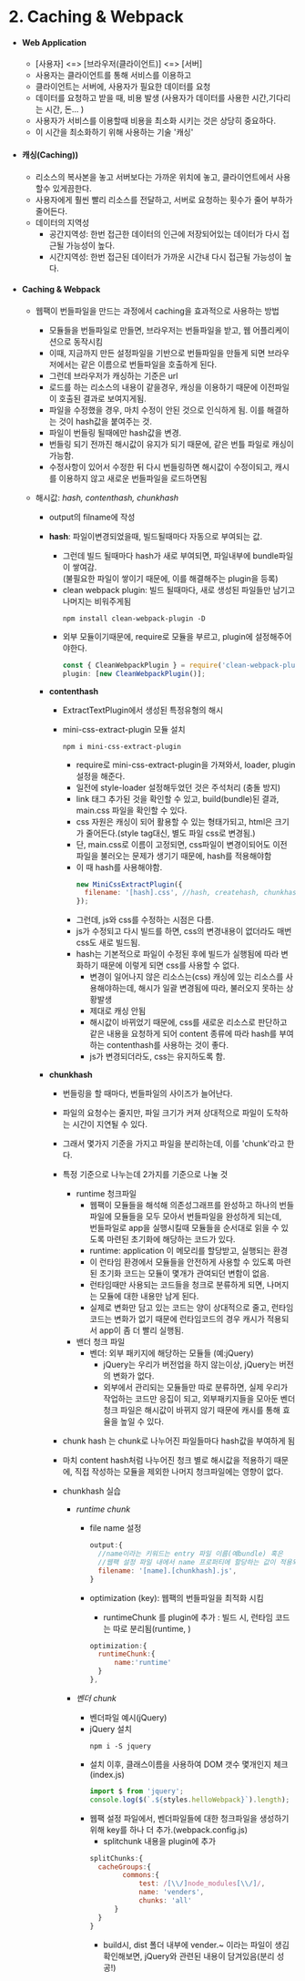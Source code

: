 # 2. Caching & Webpack

- #### Web Application

  - [사용자] <=> [브라우저(클라이언트)] <=> [서버]
  - 사용자는 클라이언트를 통해 서비스를 이용하고
  - 클라이언트는 서버에, 사용자가 필요한 데이터를 요청
  - 데이터를 요청하고 받을 때, 비용 발생 (사용자가 데이터를 사용한 시간,기다리는 시간, 돈... )
  - 사용자가 서비스를 이용할때 비용을 최소화 시키는 것은 상당히 중요하다.
  - 이 시간을 최소화하기 위해 사용하는 기술 '캐싱'

- #### 캐싱(Caching))

  - 리소스의 복사본을 놓고 서버보다는 가까운 위치에 놓고, 클라이언트에서 사용할수 있게끔한다.
  - 사용자에게 훨씬 빨리 리소스를 전달하고, 서버로 요청하는 횟수가 줄어 부하가 줄어든다.
  - 데이터의 지역성
    - 공간지역성: 한번 접근한 데이터의 인근에 저장되어있는 데이터가 다시 접근될 가능성이 높다.
    - 시간지역성: 한번 접근된 데이터가 가까운 시간내 다시 접근될 가능성이 높다.

- #### Caching & Webpack

  - 웹팩이 번들파일을 만드는 과정에서 caching을 효과적으로 사용하는 방법
    - 모듈들을 번들파일로 만들면, 브라우저는 번들파일을 받고, 웹 어플리케이션으로 동작시킴
    - 이때, 지금까지 만든 설정파일을 기반으로 번들파일을 만들게 되면 브라우저에서는 같은 이름으로 번들파일을 호출하게 된다.
    - 그런데 브라우저가 캐싱하는 기준은 url
    - 로드를 하는 리소스의 내용이 같을경우, 캐싱을 이용하기 때문에 이전파일이 호출된 결과로 보여지게됨.
    - 파일을 수정했을 경우, 마치 수정이 안된 것으로 인식하게 됨. 이를 해결하는 것이 hash값을 붙여주는 것.
    - 파일이 번들링 될때에만 hash값을 변경.
    - 번들링 되기 전까진 해시값이 유지가 되기 때문에, 같은 번틀 파일로 캐싱이 가능함.
    - 수정사항이 있어서 수정한 뒤 다시 번들링하면 해시값이 수정이되고, 캐시를 이용하지 않고 새로운 번들파일을 로드하면됨
  - 해시값: _hash, contenthash, chunkhash_

    - output의 filname에 작성
    - **hash**: 파일이변경되었을때, 빌드될때마다 자동으로 부여되는 값.
      - 그런데 빌드 될때마다 hash가 새로 부여되면, 파일내부에 bundle파일이 쌓여감.  
        (불필요한 파일이 쌓이기 때문에, 이를 해결해주는 plugin을 등록)
      - clean webpack plugin: 빌드 될때마다, 새로 생성된 파일들만 남기고 나머지는 비워주게됨
        ```console
        npm install clean-webpack-plugin -D
        ```
      - 외부 모듈이기때문에, require로 모듈을 부르고, plugin에 설정해주어야한다.
        ```js
        const { CleanWebpackPlugin } = require('clean-webpack-plugin');
        plugin: [new CleanWebpackPlugin()];
        ```
    - **contenthash**

      - ExtractTextPlugin에서 생성된 특정유형의 해시
      - mini-css-extract-plugin 모듈 설치

        ```console
        npm i mini-css-extract-plugin
        ```

        - require로 mini-css-extract-plugin을 가져와서, loader, plugin설정을 해준다.
        - 일전에 style-loader 설정해두었던 것은 주석처리 (충돌 방지)
        - link 태그 추가된 것을 확인할 수 있고, build(bundle)된 결과, main.css 파일을 확인할 수 있다.
        - css 자원은 캐싱이 되어 활용할 수 있는 형태가되고, html은 크기가 줄어든다.(style tag대신, 별도 파일 css로 변경됨.)
        - 단, main.css로 이름이 고정되면, css파일이 변경이되어도 이전 파일을 불러오는 문제가 생기기 때문에, hash를 적용해야함
        - 이 때 hash를 사용해야함.
          ```js
          new MiniCssExtractPlugin({
            filename: '[hash].css', //hash, createhash, chunkhash
          });
          ```
        - 그런데, js와 css를 수정하는 시점은 다름.
        - js가 수정되고 다시 빌드를 하면, css의 변경내용이 없더라도 매번 css도 새로 빌드됨.
        - hash는 기본적으로 파일이 수정된 후에 빌드가 실행됨에 따라 변화하기 때문에 이렇게 되면 css를 사용할 수 없다.
          - 변경이 일어나지 않은 리소스는(css) 캐싱에 있는 리소스를 사용해야하는데, 해시가 일괄 변경됨에 따라, 불러오지 못하는 상황발생
          - 제대로 캐싱 안됨
          - 해시값이 바뀌었기 때문에, css를 새로운 리소스로 판단하고 같은 내용을 요청하게 되어 content 종류에 따라 hash를 부여하는 contenthash를 사용하는 것이 좋다.
          - js가 변경되더라도, css는 유지하도록 함.

    - **chunkhash**

      - 번들링을 할 때마다, 번들파일의 사이즈가 늘어난다.
      - 파일의 요청수는 줄지만, 파일 크기가 커져 상대적으로 파일이 도착하는 시간이 지연될 수 있다.
      - 그래서 몇가지 기준을 가지고 파일을 분리하는데, 이를 'chunk'라고 한다.
      - 특정 기준으로 나누는데 2가지를 기준으로 나눌 것
        - runtime 청크파일
          - 웹팩이 모듈들을 해석해 의존성그래프를 완성하고 하나의 번들파일에 모듈들을 모두 모아서 번들파일을 완성하게 되는데,  
            번들파일로 app을 실행시킬때 모듈들을 순서대로 읽을 수 있도록 마련된 초기화에 해당하는 코드가 있다.
          - runtime: application 이 메모리를 할당받고, 실행되는 환경
          - 이 런타임 환경에서 모듈들을 안전하게 사용할 수 있도록 마련된 초기화 코드는 모듈이 몇개가 관여되던 변함이 없음.
          - 런타임때만 사용되는 코드들을 청크로 분류하게 되면, 나머지는 모듈에 대한 내용만 남게 된다.
          - 실제로 변화만 담고 있는 코드는 양이 상대적으로 줄고, 런타임 코드는 변화가 없기 때문에 런타임코드의 경우 캐시가 적용되서 app이 좀 더 빨리 실행됨.
        - 밴더 청크 파일
          - 벤더: 외부 패키지에 해당하는 모듈들 (예:jQuery)
            - jQuery는 우리가 버전업을 하지 않는이상, jQuery는 버전의 변화가 없다.
            - 외부에서 관리되는 모듈들만 따로 분류하면, 실제 우리가 작업하는 코드만 응집이 되고, 외부패키지들을 모아둔 벤더 청크 파일은 해시값이 바뀌지 않기 때문에 캐시를 통해 효율을 높일 수 있다.
      - chunk hash 는 chunk로 나누어진 파일들마다 hash값을 부여하게 됨
      - 마치 content hash처럼 나누어진 청크 별로 해시값을 적용하기 때문에, 직접 작성하는 모듈을 제외한 나머지 청크파일에는 영향이 없다.

      - chunkhash 실습

        - _runtime chunk_

          - file name 설정

            ```js
            output:{
              //name이라는 키워드는 entry 파일 이름(예bundle) 혹은
              //웹팩 설정 파일 내에서 name 프로퍼티에 할당하는 값이 적용되는 공간
              filename: '[name].[chunkhash].js',
            }
            ```

          - optimization (key): 웹팩의 번들파일을 최적화 시킴
            - runtimeChunk 를 plugin에 추가 : 빌드 시, 런타임 코드는 따로 분리됨(runtime, )
            ```js
            optimization:{
              runtimeChunk:{
                  name:'runtime'
              }
            },
            ```

        - _벤더 chunk_
          - 벤더파일 예시(jQuery)
          - jQuery 설치
            ```
            npm i -S jquery
            ```
          - 설치 이후, 클래스이름을 사용하여 DOM 갯수 몇개인지 체크(index.js)
            ```js
            import $ from 'jquery';
            console.log($(`.${styles.helloWebpack}`).length);
            ```
          - 웹팩 설정 파일에서, 벤더파일들에 대한 청크파일을 생성하기 위해 key를 하나 더 추가.(webpack.config.js)
            - splitchunk 내용을 plugin에 추가
            ```js
            splitChunks:{
              cacheGroups:{
                    commons:{
                        test: /[\\/]node_modules[\\/]/,
                        name: 'venders',
                        chunks: 'all'
                  }
              }
            }
            ```
            - build시, dist 폴더 내부에 vender.~ 이라는 파일이 생김 확인해보면, jQuery와 관련된 내용이 담겨있음(분리 성공!)


